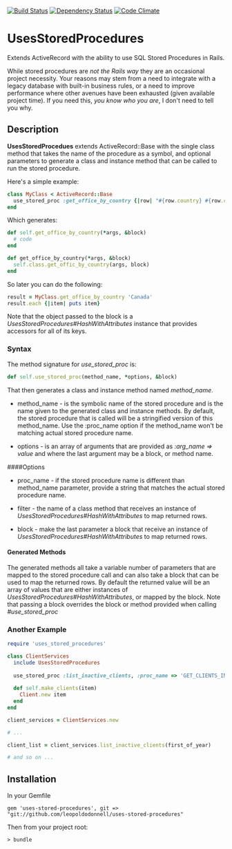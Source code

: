 [![Build Status](https://travis-ci.org/leopoldodonnell/uses-stored-procedures.png?branch=master)](https://travis-ci.org/leopoldodonnell/uses-stored-procedures)
[![Dependency Status](https://gemnasium.com/leopoldodonnell/uses-stored-procedures.png)](https://gemnasium.com/leopoldodonnell/uses-stored-procedures)
[![Code Climate](https://codeclimate.com/github/leopoldodonnell/uses-stored-procedures.png)](https://codeclimate.com/github/leopoldodonnell/uses-stored-procedures)

# UsesStoredProcedures

Extends ActiveRecord with the ability to use SQL Stored Procedures in Rails.

While stored procedures are *not the Rails way* they are an occasional project necessity. Your reasons may stem from a need to integrate with a legacy database with built-in business rules, or a need to improve performance where other avenues have been exhausted (given available project time). If you need this, *you know who you are*, I don't need to tell you why.

## Description

**UsesStoredProcedues** extends ActiveRecord::Base with the single class method that takes the name of the procedure as a symbol, and optional parameters to generate a class and instance method that can be called to run the stored procedure.

Here's a simple example:

```ruby
class MyClass < ActiveRecord::Base
  use_stored_proc :get_office_by_country {|row| "#{row.country} #{row.city}, phone: #{row.phone}"}
end
```

Which generates:

```ruby
def self.get_office_by_country(*args, &block)
  # code
end

def get_office_by_country(*args, &block)
  self.class.get_offic_by_country(args, block)
end
```   

So later you can do the following:
  
```ruby
result = MyClass.get_office_by_country 'Canada'
result.each {|item| puts item}
```

Note that the object passed to the block is a *UsesStoredProcedures#HashWithAttributes* instance that provides accessors for all of its keys.

### Syntax

The method signature for *use_stored_proc* is:

```ruby
def self.use_stored_proc(method_name, *options, &block)
```

That then generates a class and instance method named *method_name*.

* method_name - is the symbolic name of the stored procedure and is the name given to the generated class and instance methods. By default, the stored procedure that is called will be a stringified version of this method_name. Use the :proc_name option if the method_name won't be matching actual stored procedure name.

* options - is an array of arguments that are provided as *:arg_name => value* and where the last argument may be a block, or method name.

####Options

* proc_name - if the stored procedure name is different than method_name parameter, provide a string that matches the actual stored procedure name.

* filter - the name of a class method that receives an instance of *UsesStoredProcedures#HashWithAttributes* to map returned rows.

* block - make the last parameter a block that receive an instance of *UsesStoredProcedures#HashWithAttributes* to map returned rows.

#### Generated Methods

The generated methods all take a variable number of parameters that are mapped to the stored procedure call and can also take a block that can be used to map the returned rows. By default the returned value will be an array of values that are either instances of *UsesStoredProcedures#HashWithAttributes*, or mapped by the block. Note that passing a block overrides the block or method provided when calling *#use_stored_proc*

### Another Example

```ruby
require 'uses_stored_procedures'

class ClientServices
  include UsesStoredProcedures
  
  use_stored_proc :list_inactive_clients, :proc_name => 'GET_CLIENTS_INACTIVE_STATUS', :filter => :make_clients
  
  def self.make_clients(item)
    Client.new item
  end
end

client_services = ClientServices.new

# ...

client_list = client_services.list_inactive_clients(first_of_year)

# and so on ...
```

## Installation

In your Gemfile

    gem 'uses-stored-procedures', git => "git://github.com/leopoldodonnell/uses-stored-procedures"

Then from your project root:

    > bundle

